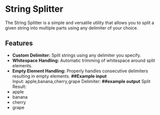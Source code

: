 # String Splitter

The String Splitter is a simple and versatile utility that allows you to split a given string into multiple parts using any delimiter of your choice. 
## Features

- **Custom Delimiter:** Split strings using any delimiter you specify.
- **Whitespace Handling:** Automatic trimming of whitespace around split elements.
- **Empty Element Handling:** Properly handles consecutive delimiters resulting in empty elements.
**##Example input**  
Input: apple,banana,cherry,grape
Delimiter: 
**##example output**
Split Result:
- apple
- banana
- cherry
- grape

 
